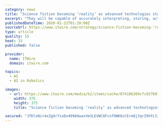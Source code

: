 ```yaml
---
category: news
title: "Science fiction becoming ‘reality’ as advanced technologies start to enhance human beings"
excerpt: "They will be capable of accurately interpreting, storing, actioning and sharing thoughts and emotions.” Along with BCIs and mind-controlled robotic arms, here’s a list of the key technologies Mabbott writes are likely to contribute to human augmentation including: An army of Cybermen Exoskeletons will also become commonplace, with the ..."
publishedDateTime: 2020-01-22T01:28:00Z
sourceUrl: https://www.itwire.com/strategy/science-fiction-becoming-‘reality’-as-advanced-technologies-start-to-enhance-human-beings.html
type: article
quality: 15
heat: 15
published: false

provider:
  name: ITWire
  domain: itwire.com

topics:
  - AI
  - AI in Robotics

images:
  - url: https://www.itwire.com/media/k2/items/cache/87418b269cfc8376012396ffe51803d1_M.jpg
    width: 375
    height: 375
    title: "Science fiction becoming ‘reality’ as advanced technologies start to enhance human beings"

secured: "JTKloNi+4xZgOr7sxDo409A9waxVm3LEVWC8FcnfOWK8zCErm8j3qrI9hFL5JnFc8I87I84pH3RhLPHcuooWlcbdHboZhEJiC9KvjYbTIrSd9liDb6GOiwepxNw3NiZQ4fUB5jY4BZzzLHTQyqnW9tQG5cvgksn4nW0WMc3GASIyrVr544tZl9zv7EXJHgvlKcS9b1m0Ot1sQvoxD+mCtVOL/beBGID2ExS9tUctu3eYO4kyhSvmrt0yQiMABlupvmHDwWbapfLAKZMnsQdnsDqnmUIwyuGC9Jcnx4Bb3yg=;hC0BJGmW5NMmR474NfcGZw=="
---
```


